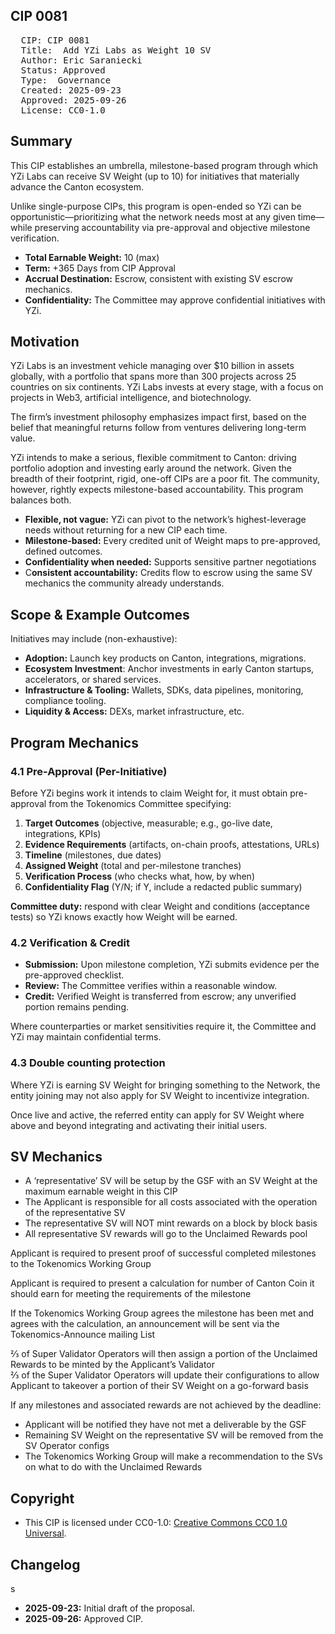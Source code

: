 ## CIP 0081

<pre>
  CIP: CIP 0081
  Title:  Add YZi Labs as Weight 10 SV
  Author: Eric Saraniecki
  Status: Approved  
  Type:  Governance
  Created: 2025-09-23
  Approved: 2025-09-26
  License: CC0-1.0
</pre>

## Summary

This CIP establishes an umbrella, milestone-based program through which YZi Labs can receive SV Weight
(up to 10) for initiatives that materially advance the Canton ecosystem.

Unlike single-purpose CIPs, this program is open-ended so YZi can be opportunistic—prioritizing what the
network needs most at any given time—while preserving accountability via pre-approval and objective
milestone verification.

* **Total Earnable Weight:** 10 (max)  
* **Term:** +365 Days from CIP Approval  
* **Accrual Destination:** Escrow, consistent with existing SV escrow mechanics.  
* **Confidentiality:** The Committee may approve confidential initiatives with YZi.

## Motivation

YZi Labs is an investment vehicle managing over $10 billion in assets globally, with a  portfolio that spans
more than 300 projects across 25 countries on six continents. YZi Labs invests at every stage, with a focus
on projects in Web3, artificial intelligence, and biotechnology.

The firm’s investment philosophy emphasizes impact first, based on the belief that meaningful returns follow
from ventures delivering long-term value. 

YZi intends to make a serious, flexible commitment to Canton: driving portfolio adoption and investing early
around the network. Given the breadth of their footprint, rigid, one-off CIPs are a poor fit. The community,
however, rightly expects milestone-based accountability. This program balances both.

* **Flexible, not vague:** YZi can pivot to the network’s highest-leverage needs without returning for a 
new CIP each time.
* **Milestone-based:** Every credited unit of Weight maps to pre-approved, defined outcomes.
* **Confidentiality when needed:** Supports sensitive partner negotiations
* C**onsistent accountability:** Credits flow to escrow using the same SV mechanics the community 
already understands.

## Scope & Example Outcomes

Initiatives may include (non-exhaustive):

* **Adoption:** Launch key products on Canton, integrations, migrations.
* **Ecosystem Investment**: Anchor investments in early Canton startups, accelerators, or shared 
services.
* **Infrastructure & Tooling:** Wallets, SDKs, data pipelines, monitoring, compliance tooling.
* **Liquidity & Access:** DEXs, market infrastructure, etc.

## Program Mechanics

### 4.1 Pre-Approval (Per-Initiative)

Before YZi begins work it intends to claim Weight for, it must obtain pre-approval from the Tokenomics
Committee specifying:

1. **Target Outcomes** (objective, measurable; e.g., go-live date, integrations, KPIs)  
2. **Evidence Requirements** (artifacts, on-chain proofs, attestations, URLs)  
3. **Timeline** (milestones, due dates)  
4. **Assigned Weight** (total and per-milestone tranches)  
5. **Verification Process** (who checks what, how, by when)  
6. **Confidentiality Flag** (Y/N; if Y, include a redacted public summary)  

**Committee duty:** respond with clear Weight and conditions (acceptance tests) so YZi knows
exactly how Weight will be earned.

### 4.2 Verification & Credit

* **Submission:** Upon milestone completion, YZi submits evidence per the pre-approved checklist.  
* **Review:** The Committee verifies within a reasonable window.  
* **Credit:** Verified Weight is transferred from escrow; any unverified portion remains pending.  

Where counterparties or market sensitivities require it, the Committee and YZi may maintain
confidential terms.

### 4.3 Double counting protection

Where YZi is earning SV Weight for bringing something to the Network, the entity joining may not also 
apply for SV Weight to incentivize integration.

Once live and active, the referred entity can apply for SV Weight where above and beyond integrating 
and activating their initial users. 

## SV Mechanics

* A ‘representative’ SV will be setup by the GSF with an SV Weight at the maximum earnable weight in 
this CIP
* The Applicant is responsible for all costs associated with the operation of the representative SV
* The representative SV will NOT mint rewards on a block by block basis
* All representative SV rewards will go to the Unclaimed Rewards pool

Applicant is required to present proof of successful completed milestones to the Tokenomics Working 
Group

Applicant is required to present a calculation for number of Canton Coin it should earn for 
meeting the requirements of the milestone

If the Tokenomics Working Group agrees the milestone has been met and agrees with the calculation, 
an announcement will be sent via the Tokenomics-Announce mailing List

⅔ of Super Validator Operators will then assign a portion of the Unclaimed Rewards to be 
minted by the Applicant’s Validator  
⅔ of the Super Validator Operators will update their configurations to allow Applicant to takeover 
a portion of their SV Weight on a go-forward basis  

If any milestones and associated rewards are not achieved by the deadline:  
* Applicant will be notified they have not met a deliverable by the GSF  
* Remaining SV Weight on the representative SV will be removed from the SV Operator configs  
* The Tokenomics Working Group will make a recommendation to the SVs on what to do with the 
Unclaimed Rewards  

## Copyright

* This CIP is licensed under CC0-1.0: [Creative Commons CC0 1.0 Universal](https://creativecommons.org/publicdomain/zero/1.0/).

## Changelog
s
* **2025-09-23:** Initial draft of the proposal.
* **2025-09-26:** Approved CIP.




